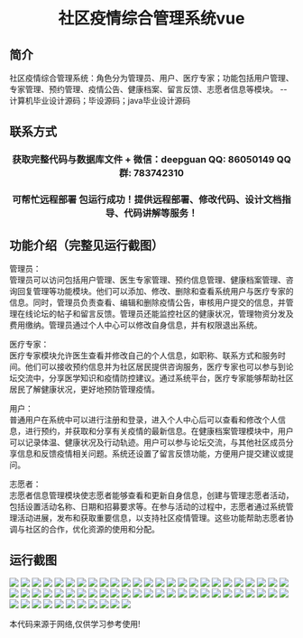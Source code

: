 <p><h1 align="center">社区疫情综合管理系统vue</h1></p>

## 简介
社区疫情综合管理系统：角色分为管理员、用户、医疗专家；功能包括用户管理、专家管理、预约管理、疫情公告、健康档案、留言反馈、志愿者信息等模块。    --计算机毕业设计源码；毕设源码；java毕业设计源码


## 联系方式
<p><h3 align="center">获取完整代码与数据库文件 + 微信：deepguan QQ: 86050149 QQ群: 783742310</h3></p>
<p><h3 align="center">可帮忙远程部署 包运行成功！提供远程部署、修改代码、设计文档指导、代码讲解等服务！</h3></p>

## 功能介绍（完整见运行截图）
管理员：   
管理员可以访问包括用户管理、医生专家管理、预约信息管理、健康档案管理、咨询回复管理等功能模块。他们可以添加、修改、删除和查看系统用户与医疗专家的信息。同时，管理员负责查看、编辑和删除疫情公告，审核用户提交的信息，并管理在线论坛的帖子和留言反馈。管理员还能监控社区的健康状况，管理物资分发及费用缴纳。管理员通过个人中心可以修改自身信息，并有权限退出系统。   

医疗专家：   
医疗专家模块允许医生查看并修改自己的个人信息，如职称、联系方式和服务时间。他们可以接收预约信息并为社区居民提供咨询服务，医疗专家也可以参与到论坛交流中，分享医学知识和疫情防控建议。通过系统平台，医疗专家能够帮助社区居民了解健康状况，更好地预防管理疫情。   

用户：   
普通用户在系统中可以进行注册和登录，进入个人中心后可以查看和修改个人信息，进行预约，并获取和分享有关疫情的最新信息。在健康档案管理模块中，用户可以记录体温、健康状况及行动轨迹。用户可以参与论坛交流，与其他社区成员分享信息和反馈疫情相关问题。系统还设置了留言反馈功能，方便用户提交建议或提问。   

志愿者：   
志愿者信息管理模块使志愿者能够查看和更新自身信息，创建与管理志愿者活动，包括设置活动名称、日期和招募要求等。在参与活动的过程中，志愿者通过系统管理活动进展，发布和获取重要信息，以支持社区疫情管理。这些功能帮助志愿者协调与社区的合作，优化资源的使用和分配。


## 运行截图
![](https://bs-1329754181.cos.ap-shanghai.myqcloud.com/ssm/CommunityEpidemicManagementSystem/img/001.jpg)
![](https://bs-1329754181.cos.ap-shanghai.myqcloud.com/ssm/CommunityEpidemicManagementSystem/img/002.jpg)
![](https://bs-1329754181.cos.ap-shanghai.myqcloud.com/ssm/CommunityEpidemicManagementSystem/img/003.jpg)
![](https://bs-1329754181.cos.ap-shanghai.myqcloud.com/ssm/CommunityEpidemicManagementSystem/img/004.jpg)
![](https://bs-1329754181.cos.ap-shanghai.myqcloud.com/ssm/CommunityEpidemicManagementSystem/img/005.jpg)
![](https://bs-1329754181.cos.ap-shanghai.myqcloud.com/ssm/CommunityEpidemicManagementSystem/img/006.jpg)
![](https://bs-1329754181.cos.ap-shanghai.myqcloud.com/ssm/CommunityEpidemicManagementSystem/img/007.jpg)
![](https://bs-1329754181.cos.ap-shanghai.myqcloud.com/ssm/CommunityEpidemicManagementSystem/img/008.jpg)
![](https://bs-1329754181.cos.ap-shanghai.myqcloud.com/ssm/CommunityEpidemicManagementSystem/img/009.jpg)
![](https://bs-1329754181.cos.ap-shanghai.myqcloud.com/ssm/CommunityEpidemicManagementSystem/img/010.jpg)
![](https://bs-1329754181.cos.ap-shanghai.myqcloud.com/ssm/CommunityEpidemicManagementSystem/img/011.jpg)
![](https://bs-1329754181.cos.ap-shanghai.myqcloud.com/ssm/CommunityEpidemicManagementSystem/img/012.jpg)
![](https://bs-1329754181.cos.ap-shanghai.myqcloud.com/ssm/CommunityEpidemicManagementSystem/img/013.jpg)
![](https://bs-1329754181.cos.ap-shanghai.myqcloud.com/ssm/CommunityEpidemicManagementSystem/img/014.jpg)
![](https://bs-1329754181.cos.ap-shanghai.myqcloud.com/ssm/CommunityEpidemicManagementSystem/img/015.jpg)
![](https://bs-1329754181.cos.ap-shanghai.myqcloud.com/ssm/CommunityEpidemicManagementSystem/img/016.jpg)
![](https://bs-1329754181.cos.ap-shanghai.myqcloud.com/ssm/CommunityEpidemicManagementSystem/img/017.jpg)
![](https://bs-1329754181.cos.ap-shanghai.myqcloud.com/ssm/CommunityEpidemicManagementSystem/img/018.jpg)
![](https://bs-1329754181.cos.ap-shanghai.myqcloud.com/ssm/CommunityEpidemicManagementSystem/img/019.jpg)
![](https://bs-1329754181.cos.ap-shanghai.myqcloud.com/ssm/CommunityEpidemicManagementSystem/img/020.jpg)
![](https://bs-1329754181.cos.ap-shanghai.myqcloud.com/ssm/CommunityEpidemicManagementSystem/img/021.jpg)
![](https://bs-1329754181.cos.ap-shanghai.myqcloud.com/ssm/CommunityEpidemicManagementSystem/img/022.jpg)
![](https://bs-1329754181.cos.ap-shanghai.myqcloud.com/ssm/CommunityEpidemicManagementSystem/img/023.jpg)
![](https://bs-1329754181.cos.ap-shanghai.myqcloud.com/ssm/CommunityEpidemicManagementSystem/img/024.jpg)
![](https://bs-1329754181.cos.ap-shanghai.myqcloud.com/ssm/CommunityEpidemicManagementSystem/img/025.jpg)
![](https://bs-1329754181.cos.ap-shanghai.myqcloud.com/ssm/CommunityEpidemicManagementSystem/img/026.jpg)
![](https://bs-1329754181.cos.ap-shanghai.myqcloud.com/ssm/CommunityEpidemicManagementSystem/img/027.jpg)
![](https://bs-1329754181.cos.ap-shanghai.myqcloud.com/ssm/CommunityEpidemicManagementSystem/img/028.jpg)
![](https://bs-1329754181.cos.ap-shanghai.myqcloud.com/ssm/CommunityEpidemicManagementSystem/img/029.jpg)
![](https://bs-1329754181.cos.ap-shanghai.myqcloud.com/ssm/CommunityEpidemicManagementSystem/img/030.jpg)
![](https://bs-1329754181.cos.ap-shanghai.myqcloud.com/ssm/CommunityEpidemicManagementSystem/img/031.jpg)
![](https://bs-1329754181.cos.ap-shanghai.myqcloud.com/ssm/CommunityEpidemicManagementSystem/img/032.jpg)
![](https://bs-1329754181.cos.ap-shanghai.myqcloud.com/ssm/CommunityEpidemicManagementSystem/img/033.jpg)
![](https://bs-1329754181.cos.ap-shanghai.myqcloud.com/ssm/CommunityEpidemicManagementSystem/img/034.jpg)
![](https://bs-1329754181.cos.ap-shanghai.myqcloud.com/ssm/CommunityEpidemicManagementSystem/img/035.jpg)
![](https://bs-1329754181.cos.ap-shanghai.myqcloud.com/ssm/CommunityEpidemicManagementSystem/img/036.jpg)
![](https://bs-1329754181.cos.ap-shanghai.myqcloud.com/ssm/CommunityEpidemicManagementSystem/img/037.jpg)
![](https://bs-1329754181.cos.ap-shanghai.myqcloud.com/ssm/CommunityEpidemicManagementSystem/img/038.jpg)
![](https://bs-1329754181.cos.ap-shanghai.myqcloud.com/ssm/CommunityEpidemicManagementSystem/img/039.jpg)
![](https://bs-1329754181.cos.ap-shanghai.myqcloud.com/ssm/CommunityEpidemicManagementSystem/img/040.jpg)
![](https://bs-1329754181.cos.ap-shanghai.myqcloud.com/ssm/CommunityEpidemicManagementSystem/img/041.jpg)
![](https://bs-1329754181.cos.ap-shanghai.myqcloud.com/ssm/CommunityEpidemicManagementSystem/img/042.jpg)
![](https://bs-1329754181.cos.ap-shanghai.myqcloud.com/ssm/CommunityEpidemicManagementSystem/img/043.jpg)
![](https://bs-1329754181.cos.ap-shanghai.myqcloud.com/ssm/CommunityEpidemicManagementSystem/img/044.jpg)
![](https://bs-1329754181.cos.ap-shanghai.myqcloud.com/ssm/CommunityEpidemicManagementSystem/img/045.jpg)
![](https://bs-1329754181.cos.ap-shanghai.myqcloud.com/ssm/CommunityEpidemicManagementSystem/img/046.jpg)
![](https://bs-1329754181.cos.ap-shanghai.myqcloud.com/ssm/CommunityEpidemicManagementSystem/img/047.jpg)
![](https://bs-1329754181.cos.ap-shanghai.myqcloud.com/ssm/CommunityEpidemicManagementSystem/img/048.jpg)
![](https://bs-1329754181.cos.ap-shanghai.myqcloud.com/ssm/CommunityEpidemicManagementSystem/img/049.jpg)
![](https://bs-1329754181.cos.ap-shanghai.myqcloud.com/ssm/CommunityEpidemicManagementSystem/img/050.jpg)
![](https://bs-1329754181.cos.ap-shanghai.myqcloud.com/ssm/CommunityEpidemicManagementSystem/img/051.jpg)
![](https://bs-1329754181.cos.ap-shanghai.myqcloud.com/ssm/CommunityEpidemicManagementSystem/img/052.jpg)
![](https://bs-1329754181.cos.ap-shanghai.myqcloud.com/ssm/CommunityEpidemicManagementSystem/img/053.jpg)
![](https://bs-1329754181.cos.ap-shanghai.myqcloud.com/ssm/CommunityEpidemicManagementSystem/img/054.jpg)
![](https://bs-1329754181.cos.ap-shanghai.myqcloud.com/ssm/CommunityEpidemicManagementSystem/img/055.jpg)
![](https://bs-1329754181.cos.ap-shanghai.myqcloud.com/ssm/CommunityEpidemicManagementSystem/img/056.jpg)
![](https://bs-1329754181.cos.ap-shanghai.myqcloud.com/ssm/CommunityEpidemicManagementSystem/img/057.jpg)
![](https://bs-1329754181.cos.ap-shanghai.myqcloud.com/ssm/CommunityEpidemicManagementSystem/img/058.jpg)
![](https://bs-1329754181.cos.ap-shanghai.myqcloud.com/ssm/CommunityEpidemicManagementSystem/img/059.jpg)
![](https://bs-1329754181.cos.ap-shanghai.myqcloud.com/ssm/CommunityEpidemicManagementSystem/img/060.jpg)
![](https://bs-1329754181.cos.ap-shanghai.myqcloud.com/ssm/CommunityEpidemicManagementSystem/img/061.jpg)

<p>本代码来源于网络,仅供学习参考使用!</p>
